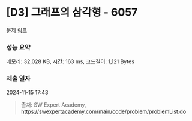 # [D3] 그래프의 삼각형 - 6057 

[문제 링크](https://swexpertacademy.com/main/code/problem/problemDetail.do?contestProbId=AWbHcWd6AFcDFAV0) 

### 성능 요약

메모리: 32,028 KB, 시간: 163 ms, 코드길이: 1,121 Bytes

### 제출 일자

2024-11-15 17:43



> 출처: SW Expert Academy, https://swexpertacademy.com/main/code/problem/problemList.do